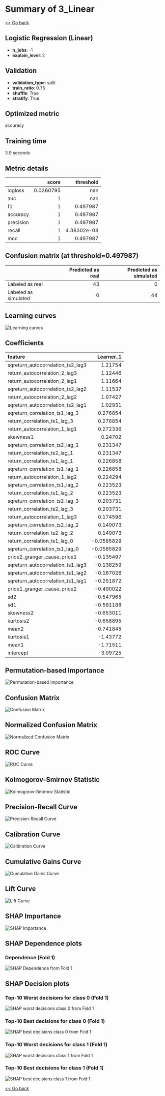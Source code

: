 # Summary of 3_Linear

[<< Go back](../README.md)


## Logistic Regression (Linear)
- **n_jobs**: -1
- **explain_level**: 2

## Validation
 - **validation_type**: split
 - **train_ratio**: 0.75
 - **shuffle**: True
 - **stratify**: True

## Optimized metric
accuracy

## Training time

3.9 seconds

## Metric details
|           |     score |     threshold |
|:----------|----------:|--------------:|
| logloss   | 0.0260795 | nan           |
| auc       | 1         | nan           |
| f1        | 1         |   0.497987    |
| accuracy  | 1         |   0.497987    |
| precision | 1         |   0.497987    |
| recall    | 1         |   4.38302e-08 |
| mcc       | 1         |   0.497987    |


## Confusion matrix (at threshold=0.497987)
|                      |   Predicted as real |   Predicted as simulated |
|:---------------------|--------------------:|-------------------------:|
| Labeled as real      |                  43 |                        0 |
| Labeled as simulated |                   0 |                       44 |

## Learning curves
![Learning curves](learning_curves.png)

## Coefficients
| feature                           |   Learner_1 |
|:----------------------------------|------------:|
| sqreturn_autocorrelation_ts2_lag3 |   1.21754   |
| return_autocorrelation_2_lag3     |   1.12446   |
| return_autocorrelation_2_lag1     |   1.11664   |
| sqreturn_autocorrelation_ts2_lag2 |   1.11537   |
| return_autocorrelation_2_lag2     |   1.07427   |
| sqreturn_autocorrelation_ts2_lag1 |   1.02931   |
| sqreturn_correlation_ts1_lag_3    |   0.276854  |
| return_correlation_ts1_lag_3      |   0.276854  |
| return_autocorrelation_1_lag1     |   0.272336  |
| skewness1                         |   0.24702   |
| sqreturn_correlation_ts2_lag_1    |   0.231347  |
| return_correlation_ts2_lag_1      |   0.231347  |
| return_correlation_ts1_lag_1      |   0.226858  |
| sqreturn_correlation_ts1_lag_1    |   0.226858  |
| return_autocorrelation_1_lag2     |   0.224294  |
| sqreturn_correlation_ts1_lag_2    |   0.223523  |
| return_correlation_ts1_lag_2      |   0.223523  |
| sqreturn_correlation_ts2_lag_3    |   0.203731  |
| return_correlation_ts2_lag_3      |   0.203731  |
| return_autocorrelation_1_lag3     |   0.174596  |
| sqreturn_correlation_ts2_lag_2    |   0.149073  |
| return_correlation_ts2_lag_2      |   0.149073  |
| return_correlation_ts1_lag_0      |  -0.0585829 |
| sqreturn_correlation_ts1_lag_0    |  -0.0585829 |
| price2_granger_cause_price1       |  -0.135497  |
| sqreturn_autocorrelation_ts1_lag3 |  -0.138259  |
| sqreturn_autocorrelation_ts1_lag2 |  -0.167026  |
| sqreturn_autocorrelation_ts1_lag1 |  -0.251872  |
| price1_granger_cause_price2       |  -0.490022  |
| sd2                               |  -0.547965  |
| sd1                               |  -0.591188  |
| skewness2                         |  -0.653011  |
| kurtosis2                         |  -0.658895  |
| mean2                             |  -0.741845  |
| kurtosis1                         |  -1.43772   |
| mean1                             |  -1.71511   |
| intercept                         |  -3.09725   |


## Permutation-based Importance
![Permutation-based Importance](permutation_importance.png)
## Confusion Matrix

![Confusion Matrix](confusion_matrix.png)


## Normalized Confusion Matrix

![Normalized Confusion Matrix](confusion_matrix_normalized.png)


## ROC Curve

![ROC Curve](roc_curve.png)


## Kolmogorov-Smirnov Statistic

![Kolmogorov-Smirnov Statistic](ks_statistic.png)


## Precision-Recall Curve

![Precision-Recall Curve](precision_recall_curve.png)


## Calibration Curve

![Calibration Curve](calibration_curve_curve.png)


## Cumulative Gains Curve

![Cumulative Gains Curve](cumulative_gains_curve.png)


## Lift Curve

![Lift Curve](lift_curve.png)



## SHAP Importance
![SHAP Importance](shap_importance.png)

## SHAP Dependence plots

### Dependence (Fold 1)
![SHAP Dependence from Fold 1](learner_fold_0_shap_dependence.png)

## SHAP Decision plots

### Top-10 Worst decisions for class 0 (Fold 1)
![SHAP worst decisions class 0 from Fold 1](learner_fold_0_shap_class_0_worst_decisions.png)
### Top-10 Best decisions for class 0 (Fold 1)
![SHAP best decisions class 0 from Fold 1](learner_fold_0_shap_class_0_best_decisions.png)
### Top-10 Worst decisions for class 1 (Fold 1)
![SHAP worst decisions class 1 from Fold 1](learner_fold_0_shap_class_1_worst_decisions.png)
### Top-10 Best decisions for class 1 (Fold 1)
![SHAP best decisions class 1 from Fold 1](learner_fold_0_shap_class_1_best_decisions.png)

[<< Go back](../README.md)
